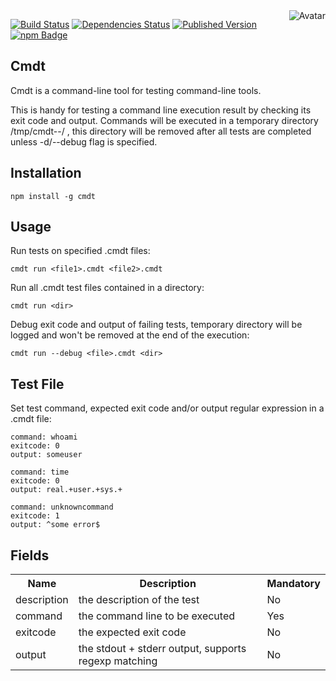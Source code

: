 <img align="right" src="https://raw.github.com/cliffano/cmdt/master/avatar.jpg" alt="Avatar"/>

[![Build Status](https://secure.travis-ci.org/cliffano/cmdt.png?branch=master)](http://travis-ci.org/cliffano/cmdt)
[![Dependencies Status](https://david-dm.org/cliffano/cmdt.png)](http://david-dm.org/cliffano/cmdt)
[![Published Version](https://badge.fury.io/js/cmdt.png)](http://badge.fury.io/js/cmdt)
<br/>
[![npm Badge](https://nodei.co/npm/cmdt.png)](http://npmjs.org/package/cmdt)

Cmdt
----

Cmdt is a command-line tool for testing command-line tools.

This is handy for testing a command line execution result by checking its exit code and output. Commands will be executed in a temporary directory /tmp/cmdt-<millis>-<pid>/<filepath> , this directory will be removed after all tests are completed unless -d/--debug flag is specified.

Installation
------------

    npm install -g cmdt

Usage
-----

Run tests on specified .cmdt files:

    cmdt run <file1>.cmdt <file2>.cmdt

Run all .cmdt test files contained in a directory:

    cmdt run <dir>

Debug exit code and output of failing tests, temporary directory will be logged and won't be removed at the end of the execution:

    cmdt run --debug <file>.cmdt <dir>

Test File
---------

Set test command, expected exit code and/or output regular expression in a .cmdt file:

    command: whoami
    exitcode: 0
    output: someuser

    command: time
    exitcode: 0
    output: real.+user.+sys.+

    command: unknowncommand
    exitcode: 1
    output: ^some error$

Fields
------

<table>
  <tr>
    <th>Name</th>
    <th>Description</th>
    <th>Mandatory</th>
  </tr>
  <tr>
    <td>description</td>
    <td>the description of the test</td>
    <td>No</td>
  </tr>
  <tr>
    <td>command</td>
    <td>the command line to be executed</td>
    <td>Yes</td>    
  </tr>
  <tr>
    <td>exitcode</td>
    <td>the expected exit code</td>
    <td>No</td>
  </tr>
  <tr>
    <td>output</td>
    <td>the stdout + stderr output, supports regexp matching</td>
    <td>No</td>
  </tr>
</table>